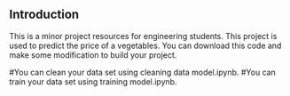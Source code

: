 ## Introduction

This is a minor project resources for engineering students. This project is used to predict the price of a vegetables. You can download this code and make some modification to build your project.

#You can clean your data set using cleaning data model.ipynb.
#You can train your data set using training model.ipynb.